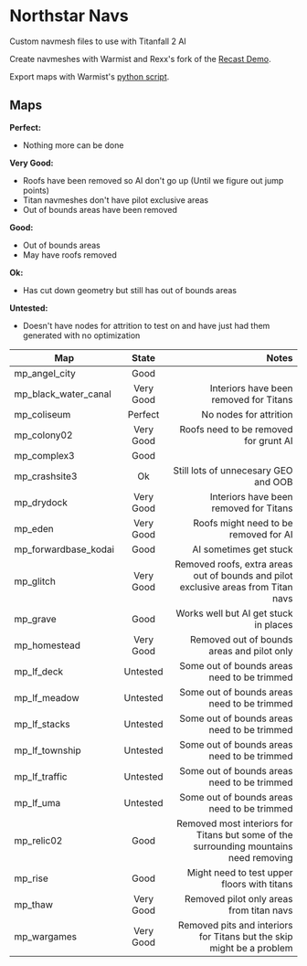 # Northstar Navs
Custom navmesh files to use with Titanfall 2 AI

Create navmeshes with Warmist and Rexx's fork of the [Recast Demo](https://github.com/r-ex/r2recast).

Export maps with Warmist's [python script](https://gist.github.com/warmist/c9efdd4d84f8f97aff806fdbb3853ac8).

## Maps

**Perfect:**
- Nothing more can be done

**Very Good:**
- Roofs have been removed so AI don't go up (Until we figure out jump points)
- Titan navmeshes don't have pilot exclusive areas
- Out of bounds areas have been removed

**Good:**
- Out of bounds areas
- May have roofs removed

**Ok:**
- Has cut down geometry but still has out of bounds areas

**Untested:**
- Doesn't have nodes for attrition to test on and have just had them generated with no optimization

| Map        | State           | Notes  |
| ------------- |:-------------:| -----:|
| mp_angel_city | Good |  |
| mp_black_water_canal | Very Good | Interiors have been removed for Titans |
| mp_coliseum | Perfect | No nodes for attrition |
| mp_colony02 | Very Good | Roofs need to be removed for grunt AI |
| mp_complex3 | Good |  |
| mp_crashsite3 | Ok | Still lots of unnecesary GEO and OOB |
| mp_drydock | Very Good | Interiors have been removed for Titans |
| mp_eden | Very Good | Roofs might need to be removed for AI |
| mp_forwardbase_kodai | Good | AI sometimes get stuck |
| mp_glitch | Very Good | Removed roofs, extra areas out of bounds and pilot exclusive areas from Titan navs |
| mp_grave | Good | Works well but AI get stuck in places |
| mp_homestead | Very Good | Removed out of bounds areas and pilot only |
| mp_lf_deck | Untested | Some out of bounds areas need to be trimmed |
| mp_lf_meadow | Untested | Some out of bounds areas need to be trimmed |
| mp_lf_stacks | Untested | Some out of bounds areas need to be trimmed |
| mp_lf_township | Untested | Some out of bounds areas need to be trimmed |
| mp_lf_traffic | Untested | Some out of bounds areas need to be trimmed |
| mp_lf_uma | Untested | Some out of bounds areas need to be trimmed |
| mp_relic02 | Good | Removed most interiors for Titans but some of the surrounding mountains need removing|
| mp_rise | Good | Might need to test upper floors with titans |
| mp_thaw | Very Good | Removed pilot only areas from titan navs |
| mp_wargames | Very Good | Removed pits and interiors for Titans but the skip might be a problem |

